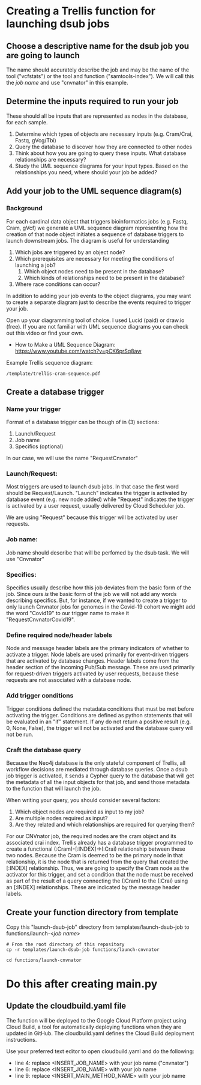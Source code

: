 # Creating a Trellis function for launching dsub jobs

## Choose a descriptive name for the dsub job you are going to launch
The name should accurately describe the job and may be the name of the tool ("vcfstats") or the tool and function ("samtools-index"). We will call this the _job name_ and use "cnvnator" in this example.

## Determine the inputs required to run your job

These should all be inputs that are represented as nodes in the database, for each sample.

1. Determine which types of objects are necessary inputs (e.g. Cram/Crai, Fastq, gVcg/Tbi)
2. Query the database to discover how they are connected to other nodes
3. Think about how you are going to query these inputs. What database relationships are necessary?
4. Study the UML sequence diagrams for your input types. Based on the relationships you need, where should your job be added?

## Add your job to the UML sequence diagram(s)

### Background
For each cardinal data object that triggers bioinformatics jobs (e.g. Fastq, Cram, gVcf) we generate a UML sequence diagram representing how the creation of that node object initiates a sequence of database triggers to launch downstream jobs. The diagram is useful for understanding

1. Which jobs are triggered by an object node?
2. Which prerequisites are necessary for meeting the conditions of launching a job?
    1. Which object nodes need to be present in the database?
    2. Which kinds of relationships need to be present in the database?
3. Where race conditions can occur?

In addition to adding your job events to the object diagrams, you may want to create a separate diagram just to describe the events required to trigger your job. 

Open up your diagramming tool of choice. I used Lucid (paid) or draw.io (free). If you are not familiar with UML sequence diagrams you can check out this video or find your own.

* How to Make a UML Sequence Diagram: https://www.youtube.com/watch?v=pCK6prSq8aw

Example Trellis sequence diagram:

    /template/trellis-cram-sequence.pdf

## Create a database trigger

### Name your trigger
    
Format of a database trigger can be though of in (3) sections:
    
1. Launch/Request
2. Job name
3. Specifics (optional)

In our case, we will use the name "RequestCnvnator"

### Launch/Request:
Most triggers are used to launch dsub jobs. In that case the first word should be Request/Launch. "Launch" indicates the trigger is activated by database event (e.g. new node added) while "Request" indicates the trigger is activated by a user request, usually delivered by Cloud Scheduler job.

We are using "Request" because this trigger will be activated
by user requests.

### Job name: 
Job name should describe that will be perfomed by the dsub task. 
We will use "Cnvnator"

### Specifics:
Specifics usually describe how this job deviates from the basic form of the job. Since ours _is_ the basic form of the job we will not add any words describing specifics. But, for instance, if we wanted to create a trigger to only launch Cnvnator jobs for genomes in the Covid-19 cohort we might add the word "Covid19" to our trigger name to make it "RequestCnvnatorCovid19".

### Define required node/header labels
Node and message header labels are the primary indicators of whether to activate a trigger. Node labels are used primarily for event-driven triggers that are activated by database changes. Header labels come from the header section of the incoming Pub/Sub message. These are used primarily for request-driven triggers activated by user requests, because these requests are not associated with a database node.

### Add trigger conditions
Trigger conditions defined the metadata conditions that must be met before activating the trigger. Conditions are defined as python statements that will be evaluated in an "if" statement. If any do not return a positive result (e.g. 0, None, False), the trigger will not be activated and the database query will not be run.

### Craft the database query
Because the Neo4j database is the only stateful component of Trellis, all workflow decisions are mediated through database queries. Once a dsub job trigger is activated, it sends a Cypher query to the database that will get the metadata of all the input objects for that job, and send those metadata to the function that will launch the job.

When writing your query, you should consider several factors:

1. Which object nodes are required as input to my job?
2. Are multiple nodes required as input?
3. Are they related and which relationships are required for querying them?

For our CNVnator job, the required nodes are the cram object and its associated crai index. Trellis already has a database trigger programmed to create a functional (:Cram)-[:INDEX]->(:Crai) relationship between these two nodes. Because the Cram is deemed to be the primary node in that relationship, it is the node that is returned from the query that created the [:INDEX] relationship. Thus, we are going to specify the Cram node as the activator for this trigger, and set a condition that the node must be received as part of the result of a query connecting the (:Cram) to the (:Crai) using an [:INDEX] relationships. These are indicated by the message header labels.

## Create your function directory from template
Copy this "launch-dsub-job" directory from templates/launch-dsub-job to functions/launch-<_job name_>

```
# From the root directory of this repository
cp -r templates/launch-dsub-job functions/launch-cnvnator

cd functions/launch-cnvnator
```

# Do this after creating main.py
## Update the cloudbuild.yaml file
The function will be deployed to the Google Cloud Platform project using Cloud Build, a tool for automatically deploying functions when they are updated in GitHub. The cloudbuild.yaml defines the Cloud Build deployment instructions.

Use your preferred text editor to open cloudbuild.yaml and do the following:

* line 4: replace <INSERT_JOB_NAME> with your job name ("cnvnator")
* line 6: replace <INSERT_JOB_NAME> with your job name
* line 9: replace <INSERT_MAIN_METHOD_NAME> with your job name




